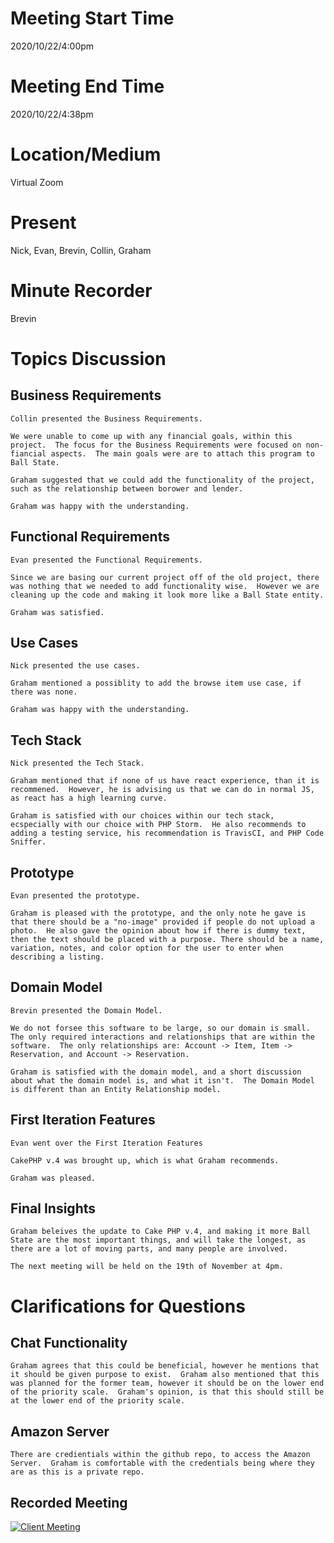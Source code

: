 # Meeting Start Time
2020/10/22/4:00pm 

# Meeting End Time
2020/10/22/4:38pm

# Location/Medium
Virtual Zoom

# Present
Nick, Evan, Brevin, Collin, Graham

# Minute Recorder
Brevin

# Topics Discussion
## Business Requirements
    Collin presented the Business Requirements.

    We were unable to come up with any financial goals, within this project.  The focus for the Business Requirements were focused on non-fiancial aspects.  The main goals were are to attach this program to Ball State.

    Graham suggested that we could add the functionality of the project, such as the relationship between borower and lender.

    Graham was happy with the understanding.

## Functional Requirements
    Evan presented the Functional Requirements.

    Since we are basing our current project off of the old project, there was nothing that we needed to add functionality wise.  However we are cleaning up the code and making it look more like a Ball State entity.

    Graham was satisfied.

## Use Cases
    Nick presented the use cases.

    Graham mentioned a possiblity to add the browse item use case, if there was none.

    Graham was happy with the understanding.

## Tech Stack
    Nick presented the Tech Stack.

    Graham mentioned that if none of us have react experience, than it is recommened.  However, he is advising us that we can do in normal JS, as react has a high learning curve.

    Graham is satisfied with our choices within our tech stack, ecspecially with our choice with PHP Storm.  He also recommends to adding a testing service, his recommendation is TravisCI, and PHP Code Sniffer.

## Prototype
    Evan presented the prototype.

    Graham is pleased with the prototype, and the only note he gave is that there should be a "no-image" provided if people do not upload a photo.  He also gave the opinion about how if there is dummy text, then the text should be placed with a purpose. There should be a name, variation, notes, and color option for the user to enter when describing a listing.

## Domain Model
    Brevin presented the Domain Model.

    We do not forsee this software to be large, so our domain is small.  The only required interactions and relationships that are within the software.  The only relationships are: Account -> Item, Item -> Reservation, and Account -> Reservation.

    Graham is satisfied with the domain model, and a short discussion about what the domain model is, and what it isn't.  The Domain Model is different than an Entity Relationship model.

## First Iteration Features
    Evan went over the First Iteration Features

    CakePHP v.4 was brought up, which is what Graham recommends.

    Graham was pleased.

## Final Insights
    Graham beleives the update to Cake PHP v.4, and making it more Ball State are the most important things, and will take the longest, as there are a lot of moving parts, and many people are involved.

    The next meeting will be held on the 19th of November at 4pm.

# Clarifications for Questions

## Chat Functionality
    Graham agrees that this could be beneficial, however he mentions that it should be given purpose to exist.  Graham also mentioned that this was planned for the former team, however it should be on the lower end of the priority scale.  Graham's opinion, is that this should still be at the lower end of the priority scale.

## Amazon Server
    There are credientials within the github repo, to access the Amazon Server.  Graham is comfortable with the credentials being where they are as this is a private repo.  

## Recorded Meeting ##  
[![Client Meeting](http://img.youtube.com/vi/Y5cmLlAwC_k/0.jpg)](http://www.youtube.com/watch?v=Y5cmLlAwC_k "Client Meeting")
